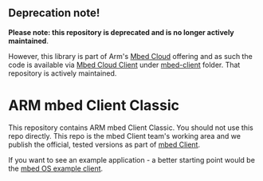 ## Deprecation note!

**Please note: this repository is deprecated and is no longer actively maintained**.

However, this library is part of Arm's [Mbed Cloud](https://cloud.mbed.com/docs/current) offering and as such the code is available via [Mbed Cloud Client](https://github.com/ARMmbed/mbed-cloud-client) under
[mbed-client](https://github.com/ARMmbed/mbed-cloud-client/tree/master/mbed-client-classic) folder. That repository is actively maintained.

ARM mbed Client Classic
=======================

This repository contains ARM mbed Client Classic. You should not use this repo directly. This repo is the mbed
Client team's working area and we publish the official, tested versions as part of [mbed Client](https://github.com/ARMmbed/mbed-client).

If you want to see an example application - a better starting point would be the [mbed OS example client](https://github.com/ARMmbed/mbed-os-example-client).



